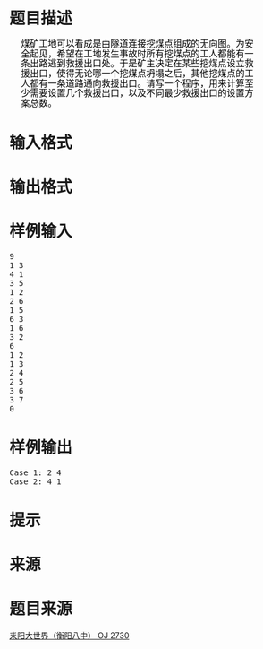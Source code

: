 

# 题目描述


<div class="content">
<div style="margin:0cm 45.3pt 0pt 15.55pt;line-height:13.25pt;" align="left">
<span style="font-size:medium;"><span style="color:black;">煤矿工地可以看成是由隧道连接挖煤点组成的无向图。为安全起见，希望在工地发生事故</span><span style="color:black;">时所有挖煤点的工人都能有一条出路逃到救援出口处。于是矿主决定在某些挖煤点设立救援出</span><span style="color:black;">口，使得无论哪一个挖煤点坍塌之后，其他挖煤点的工人都有一条道路通向救援出口。</span><span style="color:black;">请写一个程序，用来计算至少需要设置几个救援出口，以及不同最少救援出口的设置方案总数。</span></span> 
</div>
</div>

# 输入格式


<div class="content">

# 输出格式


<div class="content">

# 样例输入


<pre>9                      
1 3                    
4 1
3 5
1 2
2 6
1 5
6 3
1 6
3 2
6
1 2
1 3
2 4
2 5
3 6
3 7
0
</pre>

# 样例输出


<pre>Case 1: 2 4
Case 2: 4 1
</pre>

# 提示



# 来源


<div class="content">

# 题目来源


<a href="http://www.lydsy.com/JudgeOnline/problem.php?id=2730">耒阳大世界（衡阳八中） OJ 2730</a>
